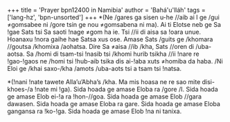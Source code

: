 +++
title = 'Prayer bpn12400 in Namibia'
author = 'Bahá'u'lláh'
tags = ['lang-hz', 'bpn-unsorted']
+++
*(Ne /gares ga sisen u-he //aib ai I ge /gui ≠gomsabee ni /gore tsin ge nou ≠gomsabena ni ma).
Ai ti Elotse neb ge Sa !gae Sats tsi Sa saoti !nage ≠gom ha ie. Tsi //ii di aisa sa !oara unue. Hoanaxu !nora gaihe hae Satsa xus ose. Amase Sats /guits ge /khomara //goutsa /khomixa /aohatsa. Dire Sa ≠aisa //ib /kha, Sats //oren di /uba-aotsa. Sa /homi di tsam-tsi !nasib tsi /khomi hurib tsikha //ii !nare re !gao-!gaos ne /homi tsi !hub-aib tsika dis ai-!aba xuts ≠homiba da haba. /Ni Eloi ge /khai saxo-/kha /amots /uba-aots tsi a tsam tsi !natsa.

*(!nani !nate tawete Alla’u’Abha’s /kha. Ma mis hoasa ne re sao mite disi-khoes-/a !nate mi !ga).
Sida hoada ge amase Eloba ra /gore /I.
Sida hoada ge amase Elob ei-!a ra !hon-//goa.
Sida hoada ge amase Elob //gara dawasen.
Sida hoada ge amase Eloba ra gare.
Sida hoada ge amase Eloba gangansa ra !ko-!ga.
Sida hoada ge amase Elob !na ni tanixa.
